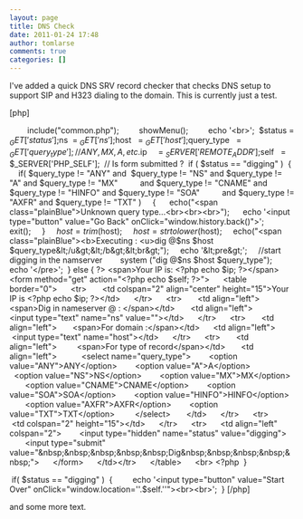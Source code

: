 ```yaml
---
layout: page
title: DNS Check
date: 2011-01-24 17:48
author: tomlarse
comments: true
categories: []
---
```

I've added a quick DNS SRV record checker that checks DNS setup to support SIP and H323 dialing to the domain. This is currently just a test.  

[php]

        include("common.php");
        showMenu();
        echo '&lt;br&gt;';
 $status = $_GET['status'];
 $ns  = $_GET['ns'];
 $host   = $_GET['host'];
 $query_type   = $_GET['query_type']; // ANY, MX, A , etc.
 $ip     = $_SERVER['REMOTE_ADDR'];
 $self   = $_SERVER['PHP_SELF'];
 // Is form submitted ?
 if ( $status == "digging" )
 {
    if( $query_type != "ANY" and  $query_type != "NS" and $query_type != "A" and $query_type != "MX"
         and $query_type != "CNAME" and $query_type != "HINFO" and $query_type != "SOA"
         and $query_type != "AXFR" and $query_type != "TXT" )
    {
     echo("&lt;span class="plainBlue"&gt;Unknown query type...&lt;br&gt;&lt;br&gt;&lt;br&gt;");
     echo '&lt;input type="button" value="Go Back" onClick="window.history.back()"&gt;';
     exit();
    }
    $host = trim($host);
    $host = strtolower($host);
    echo("&lt;span class="plainBlue"&gt;&lt;b&gt;Executing : &lt;u&gt;dig @$ns $host $query_type&lt;/u&gt;&lt;/b&gt;&lt;br&gt;");
    echo '&lt;pre&gt;';
    //start digging in the namserver
       system ("dig @$ns $host $query_type");
    echo '&lt;/pre&gt;';
 } else {
?&gt;
&lt;span&gt;Your IP is: &lt;?php echo $ip; ?&gt;&lt;/span&gt;
     &lt;form method="get" action="&lt;?php echo $self; ?&gt;"&gt;
     &lt;table border="0"&gt;
     &lt;tr&gt;
      &lt;td colspan="2" align="center" height="15"&gt;Your IP is &lt;?php echo $ip; ?&gt;&lt;/td&gt;
     &lt;/tr&gt;
     &lt;tr&gt;
      &lt;td align="left"&gt;
         &lt;span&gt;Dig in nameserver @ : &lt;/span&gt;&lt;/td&gt;
      &lt;td align="left"&gt;
         &lt;input type="text" name="ns" value=""&gt;&lt;/td&gt;
     &lt;/tr&gt;
     &lt;tr&gt;
      &lt;td align="left"&gt;
      &lt;span&gt;For domain :&lt;/span&gt;&lt;/td&gt;
     &lt;td align="left"&gt;
        &lt;input type="text" name="host"&gt;&lt;/td&gt;
     &lt;/tr&gt;
     &lt;tr&gt;
      &lt;td align="left"&gt;
        &lt;span&gt;For type of record&lt;/span&gt;&lt;/td&gt;
      &lt;td align="left"&gt;
          &lt;select name="query_type"&gt;
       &lt;option value="ANY"&gt;ANY&lt;/option&gt;
       &lt;option value="A"&gt;A&lt;/option&gt;
       &lt;option value="NS"&gt;NS&lt;/option&gt;
       &lt;option value="MX"&gt;MX&lt;/option&gt;
       &lt;option value="CNAME"&gt;CNAME&lt;/option&gt;
       &lt;option value="SOA"&gt;SOA&lt;/option&gt;
       &lt;option value="HINFO"&gt;HINFO&lt;/option&gt;
       &lt;option value="AXFR"&gt;AXFR&lt;/option&gt;
       &lt;option value="TXT"&gt;TXT&lt;/option&gt;
        &lt;/select&gt;
      &lt;/td&gt;
     &lt;/tr&gt;
     &lt;tr&gt;
      &lt;td colspan="2" height="15"&gt;&lt;/td&gt;
     &lt;/tr&gt;
     &lt;tr&gt;
     &lt;td align="left" colspan="2"&gt;
       &lt;input type="hidden" name="status" value="digging"&gt;
       &lt;input type="submit" value="&amp;nbsp;&amp;nbsp;&amp;nbsp;&amp;nbsp;&amp;nbsp;Dig&amp;nbsp;&amp;nbsp;&amp;nbsp;&amp;nbsp;&amp;nbsp;"&gt;
     &lt;/form&gt;
     &lt;/td&gt;&lt;/tr&gt;
     &lt;/table&gt;
     &lt;br&gt;
&lt;?php
 }

 if( $status == "digging" )
 {
        echo '&lt;input type="button" value="Start Over" onClick="window.location=''.$self.''"&gt;&lt;br&gt;&lt;br&gt;';
 }
[/php]

and some more text.
